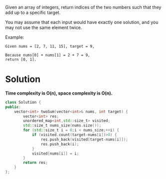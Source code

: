 Given an array of integers, return indices of the two numbers such that they add up to a specific target.

You may assume that each input would have exactly one solution, and you may not use the same element twice.

Example:

```
Given nums = [2, 7, 11, 15], target = 9,

Because nums[0] + nums[1] = 2 + 7 = 9,
return [0, 1].
```

# Solution

__Time complexity is O(n), space complexity is O(n).__

```cpp
class Solution {
public:
    vector<int> twoSum(vector<int>& nums, int target) {
        vector<int> res;
        unordered_map<int,std::size_t> visited;
        std::size_t nums_size(nums.size());
        for (std::size_t i = 0;i < nums_size;++i) {
            if (visited.count(target-nums[i])>0) {
                res.push_back(visited[target-nums[i]]);
                res.push_back(i);
            }
            visited[nums[i]] = i;
        }
        return res;
    }
};
```
